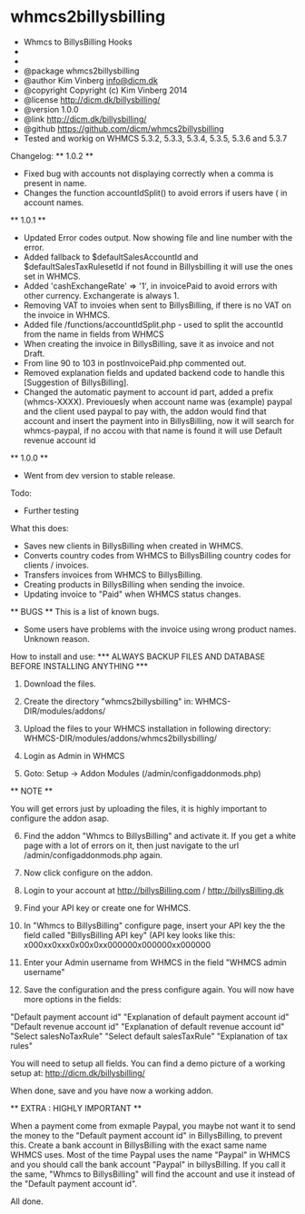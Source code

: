 whmcs2billysbilling
===================


 * Whmcs to BillysBilling Hooks
 *
 *
 * @package    whmcs2billysbilling
 * @author     Kim Vinberg <info@dicm.dk>
 * @copyright  Copyright (c) Kim Vinberg 2014
 * @license    http://dicm.dk/billysbilling/
 * @version    1.0.0
 * @link       http://dicm.dk/billysbilling/
 * @github	https://github.com/dicm/whmcs2billysbilling
 * Tested and workig on WHMCS 5.3.2, 5.3.3, 5.3.4, 5.3.5, 5.3.6 and 5.3.7

Changelog:
** 1.0.2 **
* Fixed bug with accounts not displaying correctly when a comma is present in name.
* Changes the function accountIdSplit() to avoid errors if users have ( in account names.

** 1.0.1 **
* Updated Error codes output. Now showing file and line number with the error.
* Added fallback to $defaultSalesAccountId and $defaultSalesTaxRulesetId if not found in Billysbilling it will use the ones set in WHMCS.
* Added 'cashExchangeRate' => '1', in invoicePaid to avoid errors with other currency. Exchangerate is always 1.
* Removing VAT to invoies when sent to BillysBilling, if there is no VAT on the invoice in WHMCS.
* Added file /functions/accountIdSplit.php - used to split the accountId from the name in fields from WHMCS
* When creating the invoice in BillysBilling, save it as invoice and not Draft.
* From line 90 to 103 in postInvoicePaid.php commented out.
* Removed explanation fields and updated backend code to handle this [Suggestion of BillysBilling].
* Changed the automatic payment to account id part, added a prefix (whmcs-XXXX). Previouesly when account name was (example) paypal and the client used paypal to pay with, the addon would find that account and insert the payment into in BillysBilling, now it will search for whmcs-paypal, if no accou with that name is found it will use Default revenue account id

** 1.0.0 **
* Went from dev version to stable release.


Todo:
* Further testing

What this does:
* Saves new clients in BillysBilling when created in WHMCS.
* Converts country codes from WHMCS to BillysBilling country codes for clients / invoices.
* Transfers invoices from WHMCS to BillysBilling.
* Creating products in BillysBilling when sending the invoice.
* Updating invoice to "Paid" when WHMCS status changes.


** BUGS **
This is a list of known bugs.
* Some users have problems with the invoice using wrong product names. Unknown reason. 



How to install and use:
*** ALWAYS BACKUP FILES AND DATABASE BEFORE INSTALLING ANYTHING ***
1) Download the files. 

2) Create the directory "whmcs2billysbilling" in: WHMCS-DIR/modules/addons/

3) Upload the files to your WHMCS installation in following directory: WHMCS-DIR/modules/addons/whmcs2billysbilling/

4) Login as Admin in WHMCS

5) Goto: Setup -> Addon Modules (/admin/configaddonmods.php)

** NOTE **  

You will get errors just by uploading the files, it is highly important to configure the addon asap.

6) Find the addon "Whmcs to BillysBilling" and activate it. If you get a white page with a lot of errors on it, then just navigate to the url /admin/configaddonmods.php again. 

7) Now click configure on the addon. 

8) Login to your account at http://billysBilling.com / http://billysBilling.dk

9) Find your API key or create one for WHMCS.

10) In "Whmcs to BillysBilling" configure page, insert your API key the the field called "BillysBilling API key" (API key looks like this: x000xx0xxx0x00x0xx000000x000000xx000000

11) Enter your Admin username from WHMCS in the field "WHMCS admin username"

12) Save the configuration and the press configure again. You will now have more options in the fields:


"Default payment account id"
"Explanation of default payment account id"
"Default revenue account id"
"Explanation of default revenue account id"
"Select salesNoTaxRule"
"Select default salesTaxRule"
"Explanation of tax rules"

You will need to setup all fields.
You can find a demo picture of a working setup at: http://dicm.dk/billysbilling/

When done, save and you have now a working addon.


** EXTRA : HIGHLY IMPORTANT **

When a payment come from exmaple Paypal, you maybe not want it to send the money to the "Default payment account id" in BillysBilling, to prevent this. Create a bank account in BillysBilling with the exact same name WHMCS uses. 
Most of the time Paypal uses the name "Paypal" in WHMCS and you should call the bank account "Paypal" in billysBilling. If you call it the same, "Whmcs to BillysBilling" will find the account and use it instead of the "Default payment account id".

All done.



